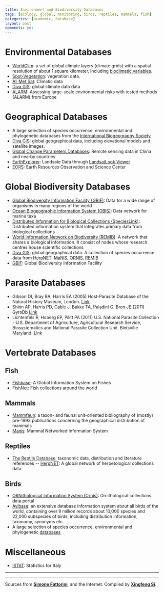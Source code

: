 ```yaml
---
title: Environment and Biodiversity Databases
tags: [ecology, global, monitoring, birds, reptiles, mammals, fish]
categories: [academic, database]
layout: post
comments: yes
---
```


# Environmental Databases

-	[WorldClim](http://www.worldclim.org/): a set of global climate layers (climate grids) with a spatial resolution of about 1 square kilometer, including [bioclimatic variables](http://www.worldclim.org/bioclim).
-	[Spot-Vegetation](http://www.spot-vegetation.com/): vegetation data.
-	[All Met Sat](http://en.allmetsat.com/index.html): Climatic data
-	[Diva GIS](http://diva-gis.org/Data): global climate data data
-	[ALARM](http://www.alarmproject.net/alarm/): Assessing large-scale environmental risks with tested methods (ALARM) from Europe

# Geographical Databases

-	A large selection of species occurrence, environmental and phylogenetic databases from the [International Biogeography Society](http://www.biogeography.org/html/Resources/databases.html)
-	[Diva GIS](http://diva-gis.org/Data): global geographical data, including elevational models and satellite images. 
-	[Global Change Parameters Databases](http://globalchange.nsdc.cn/page/index.vpage): Remote sensing data in China and nearby countries
-	[EarthExplorer](http://earthexplorer.usgs.gov): Landsate Data through [LandsatLook Viewer](http://landsatlook.usgs.gov) 
-	[EORS](http://eros.usgs.gov/#/Find_Data/Products_and_Data_Available/TM): Earth Resources Observation and Science Center


# Global Biodiversity Databases

-	[Global Biodiversity Information Facility (GBIF)](http://www.gbif.org/): Data for a wide range of organisms in many regions of the world
-	[Ocean Biogeographic Information System (OBIS)](http://www.iobis.org/): Data network for marine taxa
-	[Distributed Information for Biological Collections (SpeciesLink)](http://splink.cria.org.br/index?&setlang=en): Distributed information system that integrates primary data from biological collections
-	[World Information Network on Biodiversity (REMIB)](http://www.conabio.gob.mx/remib_ingles/doctos/remib_ing.html): A network that shares a biological information. It consist of nodes whose research centres house scientific collections
-	[Diva GIS](http://diva-gis.org/Data): global geographical data. A collection of species occurrence data from [HerpNET](http://herpnet.org/), [MaNIS](http://manis.mvz.berkeley.edu/pres/PresentationServlet?action=home), [ORNIS](http://ornisnet.org/), [REMIB](http://www.conabio.gob.mx/remib_ingles/doctos/remibnodosdb.html?)
-	[GBIF](http://www.gbif.org): Global Biodiversity Information Facility


# Parasite Databases

-	Gibson DI, Bray RA, Harris EA (2005) Host-Parasite Database of the
Natural History Museum, London.
[Link](http://www.nhm.ac.uk/research-curation/research/projects/host-parasites/database)
-	Shinn AP, Harris PD, Cable J, Bakke TA, Paladini G, Bron JE (2011)
GyroDb [Link](http://www.gyrodb.net/)
-	Lichtenfels R, Hoberg EP, Pilitt PA (2011) U.S. National Parasite
Collection - U.S. Department of Agriculture, Agricultural Research
Service, Biosystematics and National Parasite Collection Unit.
Bletsville Maryland. [Link](http://www.anri.barc.usda.gov/bnpcu/parasrch.asp)

# Vertebrate Databases

## Fish

-	[Fishbase](http://www.fishbase.org/search.php): A Global Information System on Fishes
-	[FishNet](http://fishnet2.net/): Fish collections around the world


## Mammals

-	[Mammfaun](http://people.wku.edu/charles.smith/mamm/MAMMFAUN.htm): a taxon- and faunal unit-oriented bibliography of (mostly) pre-1993 publications concerning the geographical distribution of
mammals
-	[Manis](http://www.manisnet.org/): Mammal Networked Information System

## Reptiles

-	[The Reptile Database](http://www.reptile-database.org/): taxonomic data, distribution and literature references
--	[HerpNET](http://herpnet2.org/): A global network of herpetological collections data

## Birds

-	[ORNithological Information System (Ornis)](http://www.ornisnet.org/): Ornithological collections data portal
-	[Avibase](http://avibase.bsc-eoc.org/avibase.jsp): an extensive database information system about all birds of the
world, containing over 9 million records about 10,000 species and 22,000
subspecies of birds, including distribution information, taxonomy,
synonyms etc.
-	A large selection of species occurrence, environmental and phylogenetic [databases](http://www.biogeography.org/html/Resources/databases.html)

# Miscellaneous

-	[ISTAT](http://www.istat.it/en/): Statistics for Italy


---
---

Sources from [**Simone Fattorini**](https://sites.google.com/site/fattorinitenebrionidae/), and the Internet. Compiled by [**Xingfeng Si**](http://sixf.org). 